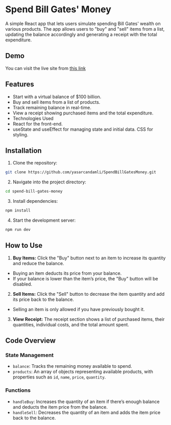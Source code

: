 # Spend Bill Gates' Money

A simple React app that lets users simulate spending Bill Gates' wealth on various products. The app allows users to "buy" and "sell" items from a list, updating the balance accordingly and generating a receipt with the total expenditure.

## Demo

You can visit the live site from [this link]()

## Features

- Start with a virtual balance of $100 billion.
- Buy and sell items from a list of products.
- Track remaining balance in real-time.
- View a receipt showing purchased items and the total expenditure.
- Technologies Used
- React for the front-end.
- useState and useEffect for managing state and initial data.
  CSS for styling.

## Installation

1. Clone the repository:

```bash
git clone https://github.com/yasarcandamli/SpendBillGatesMoney.git
```

2. Navigate into the project directory:

```bash
cd spend-bill-gates-money
```

3. Install dependencies:

```bash
npm install
```

4. Start the development server:

```bash
npm run dev
```

## How to Use

1. **Buy Items:** Click the "Buy" button next to an item to increase its quantity and reduce the balance.

- Buying an item deducts its price from your balance.
- If your balance is lower than the item’s price, the "Buy" button will be disabled.

2. **Sell Items:** Click the "Sell" button to decrease the item quantity and add its price back to the balance.

- Selling an item is only allowed if you have previously bought it.

3. **View Receipt:** The receipt section shows a list of purchased items, their quantities, individual costs, and the total amount spent.

## Code Overview

### State Management

- `balance`: Tracks the remaining money available to spend.
- `products`: An array of objects representing available products, with properties such as `id`, `name`, `price`, `quantity`.

### Functions

- `handleBuy`: Increases the quantity of an item if there’s enough balance and deducts the item price from the balance.
- `handleSell`: Decreases the quantity of an item and adds the item price back to the balance.
